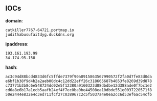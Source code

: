
## IOCs

__domain__:

```text
catkiller7767-64721.portmap.io
judithabusufaitdyg.duckdns.org
```
__ipaddress__:

```text
193.161.193.99
34.174.95.150
```
__hash__:

```text
ac3c94d88bcd4833d6fc5ffde7379f90a8915863567990572f2fa0d7fe83d0da
e6bf1b38f9d4b2a2aeb00dc4c12dd22eff26c318665687b4653fe8269d39d878
c73771b3b8c6e548724dd02e5f12380a9160323d88dbdbe12d388ade0f7bc1e2
cd6a8e6b17a1ecb5aafb24ef4f7ec0ba0be44508ea10dbde551e0037220571f8
50e2444e832e4c3ed711fcf27c038967c2c5f5037a4e0ea2cc6d53ef6ac54cfb
```